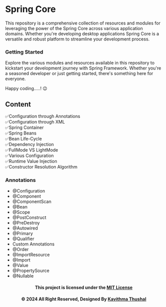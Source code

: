 # Spring Core

This repository is a comprehensive collection of resources and modules for leveraging the power of the Spring Core
across various application domains. Whether you're developing desktop applications Spring Core is a versatile and robust
platform to streamline your development process.<br/>

### Getting Started

Explore the various modules and resources available in this repository to kickstart your development journey with Spring
Framework. Whether you're a seasoned developer or just getting started, there's something here for everyone.

Happy coding.....! 😉

## Content

✅Configuration through Annotations</br>
✅Configuration through XML</br>
✅Spring Container</br>
✅Spring Beans</br>
✅Bean Life-Cycle</br>
✅Dependency Injection</br>
✅FullMode VS LightMode</br>
✅Various Configuration</br>
✅Runtime Value Injection</br>
✅Constructor Resolution Algorithm</br>

### Annotations

* @Configuration
* @Component
* @ComponentScan
* @Bean
* @Scope
* @PostConstruct
* @PreDestroy
* @Autowired
* @Primary
* @Qualifier
* Custom Annotations
* @Order
* @ImportResource
* @Import
* @Value
* @PropertySource
* @Nullable

<div align="center">

#### This project is licensed under the [MIT License](LICENSE)

#### © 2024 All Right Reserved, Designed By [Kavithma Thushal](https://github.com/Thushal2001)

</div>